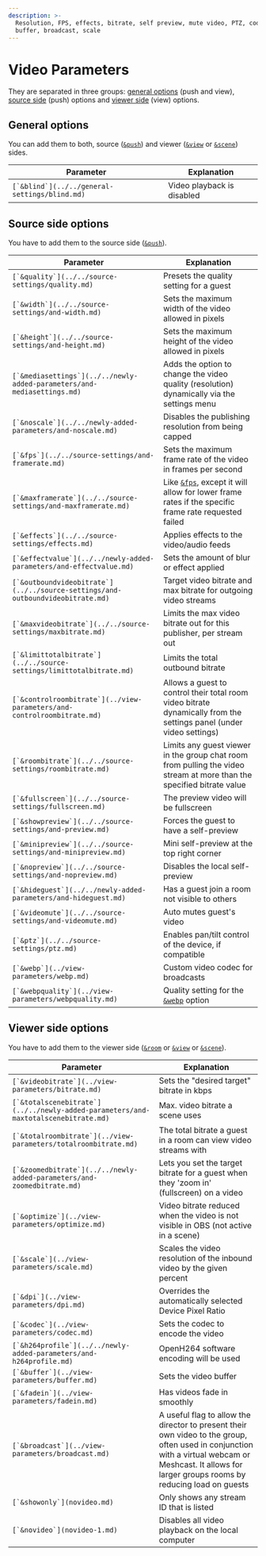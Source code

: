 ```yaml
---
description: >-
  Resolution, FPS, effects, bitrate, self preview, mute video, PTZ, codec,
  buffer, broadcast, scale
---
```


# Video Parameters

They are separated in three groups: [general options](./#general-options) (push and view), [source side](./#source-side-options) (push) options and [viewer side](./#viewer-side-options) (view) options.

## General options

You can add them to both, source ([`&push`](../../source-settings/push.md)) and viewer ([`&view`](../view-parameters/view.md) or [`&scene`](../view-parameters/scene.md)) sides.

| Parameter                                       | Explanation                |
| ----------------------------------------------- | -------------------------- |
| ``[`&blind`](../../general-settings/blind.md)`` | Video playback is disabled |

## Source side options

You have to add them to the source side ([`&push`](../../source-settings/push.md)).

| Parameter                                                                        | Explanation                                                                                                                                   |
| -------------------------------------------------------------------------------- | --------------------------------------------------------------------------------------------------------------------------------------------- |
| ``[`&quality`](../../source-settings/quality.md)``                               | Presets the quality setting for a guest                                                                                                       |
| ``[`&width`](../../source-settings/and-width.md)``                               | Sets the maximum width of the video allowed in pixels                                                                                         |
| ``[`&height`](../../source-settings/and-height.md)``                             | Sets the maximum height of the video allowed in pixels                                                                                        |
| ``[`&mediasettings`](../../newly-added-parameters/and-mediasettings.md)``        | Adds the option to change the video quality (resolution) dynamically via the settings menu                                                    |
| ``[`&noscale`](../../newly-added-parameters/and-noscale.md)``                    | Disables the publishing resolution from being capped                                                                                          |
| ``[`&fps`](../../source-settings/and-framerate.md)``                             | Sets the maximum frame rate of the video in frames per second                                                                                 |
| ``[`&maxframerate`](../../source-settings/and-maxframerate.md)``                 | Like [`&fps`](../../source-settings/and-framerate.md), except it will allow for lower frame rates if the specific frame rate requested failed |
| ``[`&effects`](../../source-settings/effects.md)``                               | Applies effects to the video/audio feeds                                                                                                      |
| ``[`&effectvalue`](../../newly-added-parameters/and-effectvalue.md)``            | Sets the amount of blur or effect applied                                                                                                     |
| ``[`&outboundvideobitrate`](../../source-settings/and-outboundvideobitrate.md)`` | Target video bitrate and max bitrate for outgoing video streams                                                                               |
| ``[`&maxvideobitrate`](../../source-settings/maxbitrate.md)``                    | Limits the max video bitrate out for this publisher, per stream out                                                                           |
| ``[`&limittotalbitrate`](../../source-settings/limittotalbitrate.md)``           | Limits the total outbound bitrate                                                                                                             |
| ``[`&controlroombitrate`](../view-parameters/and-controlroombitrate.md)``        | Allows a guest to control their total room video bitrate dynamically from the settings panel (under video settings)                           |
| ``[`&roombitrate`](../../source-settings/roombitrate.md)``                       | Limits any guest viewer in the group chat room from pulling the video stream at more than the specified bitrate value                         |
| ``[`&fullscreen`](../../source-settings/fullscreen.md)``                         | The preview video will be fullscreen                                                                                                          |
| ``[`&showpreview`](../../source-settings/and-preview.md)``                       | Forces the guest to have a self-preview                                                                                                       |
| ``[`&minipreview`](../../source-settings/and-minipreview.md)``                   | Mini self-preview at the top right corner                                                                                                     |
| ``[`&nopreview`](../../source-settings/and-nopreview.md)``                       | Disables the local self-preview                                                                                                               |
| ``[`&hideguest`](../../newly-added-parameters/and-hideguest.md)``                | Has a guest join a room not visible to others                                                                                                 |
| ``[`&videomute`](../../source-settings/and-videomute.md)``                       | Auto mutes guest's video                                                                                                                      |
| ``[`&ptz`](../../source-settings/ptz.md)``                                       | Enables pan/tilt control of the device, if compatible                                                                                         |
| ``[`&webp`](../view-parameters/webp.md)``                                        | Custom video codec for broadcasts                                                                                                             |
| ``[`&webpquality`](../view-parameters/webpquality.md)``                          | Quality setting for the [`&webp`](../view-parameters/webp.md) option                                                                          |

## **Viewer side options**

You have to add them to the viewer side ([`&room`](../../general-settings/room.md) or [`&view`](../view-parameters/view.md) or [`&scene`](../view-parameters/scene.md)).

| Parameter                                                                            | Explanation                                                                                                                                                                                            |
| ------------------------------------------------------------------------------------ | ------------------------------------------------------------------------------------------------------------------------------------------------------------------------------------------------------ |
| ``[`&videobitrate`](../view-parameters/bitrate.md)``                                 | Sets the "desired target" bitrate in kbps                                                                                                                                                              |
| ``[`&totalscenebitrate`](../../newly-added-parameters/and-maxtotalscenebitrate.md)`` | Max. video bitrate a scene uses                                                                                                                                                                        |
| ``[`&totalroombitrate`](../view-parameters/totalroombitrate.md)``                    | The total bitrate a guest in a room can view video streams with                                                                                                                                        |
| ``[`&zoomedbitrate`](../../newly-added-parameters/and-zoomedbitrate.md)``            | Lets you set the target bitrate for a guest when they 'zoom in' (fullscreen) on a video                                                                                                                |
| ``[`&optimize`](../view-parameters/optimize.md)``                                    | Video bitrate reduced when the video is not visible in OBS (not active in a scene)                                                                                                                     |
| ``[`&scale`](../view-parameters/scale.md)``                                          | Scales the video resolution of the inbound video by the given percent                                                                                                                                  |
| ``[`&dpi`](../view-parameters/dpi.md)``                                              | Overrides the automatically selected Device Pixel Ratio                                                                                                                                                |
| ``[`&codec`](../view-parameters/codec.md)``                                          | Sets the codec to encode the video                                                                                                                                                                     |
| ``[`&h264profile`](../../newly-added-parameters/and-h264profile.md)``                | OpenH264 software encoding will be used                                                                                                                                                                |
| ``[`&buffer`](../view-parameters/buffer.md)``                                        | Sets the video buffer                                                                                                                                                                                  |
| ``[`&fadein`](../view-parameters/fadein.md)``                                        | Has videos fade in smoothly                                                                                                                                                                            |
| ``[`&broadcast`](../view-parameters/broadcast.md)``                                  | A useful flag to allow the director to present their own video to the group, often used in conjunction with a virtual webcam or Meshcast. It allows for larger groups rooms by reducing load on guests |
| ``[`&showonly`](novideo.md)``                                                        | Only shows any stream ID that is listed                                                                                                                                                                |
| ``[`&novideo`](novideo-1.md)``                                                       | Disables all video playback on the local computer                                                                                                                                                      |
